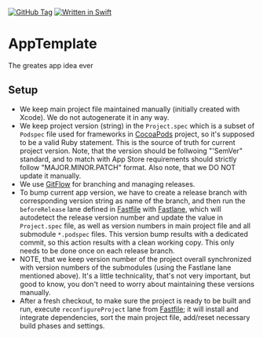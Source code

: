 [![GitHub Tag](https://img.shields.io/github/tag/XCEssentials/AppTemplate.svg?longCache=true)](https://github.com/XCEssentials/AppTemplate/tags)
[![Written in Swift](https://img.shields.io/badge/Swift-5.2-orange.svg?longCache=true)](https://swift.org)

# AppTemplate

The greates app idea ever



## Setup

- We keep main project file maintained manually (initially created with Xcode). We do not autogenerate it in any way.
- We keep project version (string) in the `Project.spec` which is a subset of `Podspec` file used for frameworks in [CocoaPods](https://cocoapods.org/) project, so it's supposed to be a valid Ruby statement. This is the source of truth for current project version. Note, that the version should be follwoing "'SemVer" standard, and to match with App Store requirements should strictly follow "MAJOR.MINOR.PATCH" format. Also note, that we DO NOT update it manually.
- We use [GitFlow](https://nvie.com/posts/a-successful-git-branching-model/) for branching and managing releases.
- To bump current app version, we have to create a release branch with corresponding version string as name of the branch, and then run the `beforeRelease` lane defined in [Fastfile](fastlane/Fastfile) with [Fastlane](https://fastlane.tools/), which will autodetect the release version number and update the value in `Project.spec` file, as well as version numbers in main project file and all submodule `*.podspec` files. This version bump results with a dedicated commit, so this action results with a clean working copy. This only needs to be done once on each release branch.
- NOTE, that we keep version number of the project overall synchronized with version numbers of the submodules (using the Fastlane lane mentioned above). It's a little technicality, that's not very important, but good to know, you don't need to worry about maintaining these versions manually.
- After a fresh checkout, to make sure the project is ready to be built and run, execute `reconfigureProject` lane from [Fastfile](fastlane/Fastfile); it will install and integrate dependencies, sort the main project file, add/reset necessary build phases and settings.

